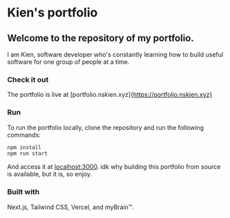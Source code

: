 # Kien's portfolio
## Welcome to the repository of my portfolio.
I am Kien, software developer who's constantly learning how to build useful software for one group of people at a time.

### Check it out
The portfolio is live at [portfolio.nskien.xyz]{https://portfolio.nskien.xyz}

### Run
To run the portfolio locally, clone the repository and run the following commands:
```bash
npm install
npm run start
```
And access it at [localhost:3000](http://localhost:3000).
idk why building this portfolio from source is available, but it is, so enjoy.

### Built with
Next.js, Tailwind CSS, Vercel, and myBrain™.
